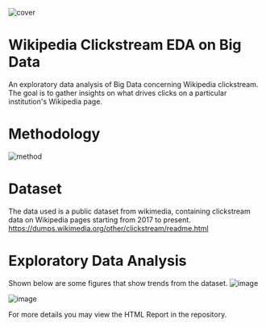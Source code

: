 
![cover](https://github.com/jdbzabala/wikipedia-clickstream-EDA/assets/143991175/19a944a0-d494-4eda-b2ce-e8e954b40482)

# Wikipedia Clickstream EDA on Big Data

An exploratory data analysis of Big Data concerning Wikipedia clickstream. The goal is to gather insights on what drives clicks on a particular institution's Wikipedia page.

# Methodology
![method](https://github.com/jdbzabala/wikipedia-clickstream-EDA/assets/143991175/da9b1007-ea0c-432b-94db-96a415a39b8f)

# Dataset
The data used is a public dataset from wikimedia, containing clickstream data on Wikipedia pages starting from 2017 to present.
https://dumps.wikimedia.org/other/clickstream/readme.html

# Exploratory Data Analysis
Shown below are some figures that show trends from the dataset.
![image](https://github.com/jdbzabala/wikipedia-clickstream-EDA/assets/143991175/3b47d534-4dd3-44a4-a73e-006911d8e38e)

![image](https://github.com/jdbzabala/wikipedia-clickstream-EDA/assets/143991175/af9c338f-004b-4934-9a01-cd99ad17b7e6)

For more details you may view the HTML Report in the repository.
